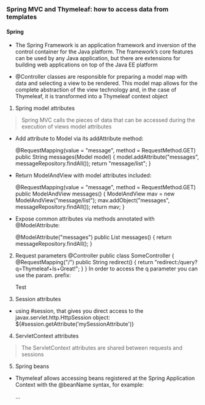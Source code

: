 ### Spring MVC and Thymeleaf: how to access data from templates

#### Spring
- The Spring Framework is an application framework and inversion of the control container for the Java platform. The framework’s core features can be used by any Java application, but there are extensions for building web applications on top of the Java EE platform

- @Controller classes are responsible for preparing a model map with data and selecting a view to be rendered. This model map allows for the complete abstraction of the view technology and, in the case of Thymeleaf, it is transformed into a Thymeleaf context object


1. Spring model attributes
> Spring MVC calls the pieces of data that can be accessed during the execution of views model attributes
- Add attribute to Model via its addAttribute method:

   @RequestMapping(value = "message", method = RequestMethod.GET)
        public String messages(Model model) {
            model.addAttribute("messages", messageRepository.findAll());
            return "message/list";
        }
- Return ModelAndView with model attributes included:

    @RequestMapping(value = "message", method = RequestMethod.GET)
        public ModelAndView messages() {
            ModelAndView mav = new ModelAndView("message/list");
            mav.addObject("messages", messageRepository.findAll());
            return mav;
        }
- Expose common attributes via methods annotated with @ModelAttribute:

    @ModelAttribute("messages")
        public List<Message> messages() {
            return messageRepository.findAll();
        }


2. Request parameters
 @Controller
        public class SomeController {
            @RequestMapping("/")
            public String redirect() {
                return "redirect:/query?q=Thymeleaf+Is+Great!";
            }
        }
In order to access the q parameter you can use the param. prefix:

    <p th:text="${param.q}">Test</p>


3. Session attributes
-  using #session, that gives you direct access to the javax.servlet.http.HttpSession object: ${#session.getAttribute('mySessionAttribute')}

4. ServletContext attributes
> The ServletContext attributes are shared between requests and sessions

5. Spring beans
- Thymeleaf allows accessing beans registered at the Spring Application Context with the @beanName syntax, for example:

    <div th:text="${@urlService.getApplicationUrl()}">...</div> 


